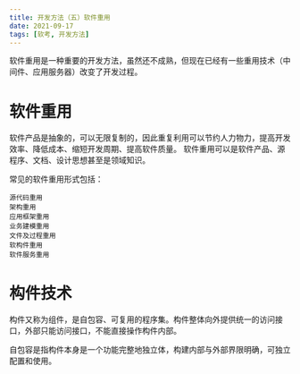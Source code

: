 ```yaml
---
title: 开发方法（五）软件重用
date: 2021-09-17
tags: [软考, 开发方法]
---
```


软件重用是一种重要的开发方法，虽然还不成熟，但现在已经有一些重用技术（中间件、应用服务器）改变了开发过程。

# 软件重用
软件产品是抽象的，可以无限复制的，因此重复利用可以节约人力物力，提高开发效率、降低成本、缩短开发周期、提高软件质量。
软件重用可以是软件产品、源程序、文档、设计思想甚至是领域知识。

常见的软件重用形式包括：
```
源代码重用
架构重用
应用框架重用
业务建模重用
文件及过程重用
软构件重用
软件服务重用
```

# 构件技术
构件又称为组件，是自包容、可复用的程序集。构件整体向外提供统一的访问接口，外部只能访问接口，不能直接操作构件内部。

自包容是指构件本身是一个功能完整地独立体，构建内部与外部界限明确，可独立配置和使用。
